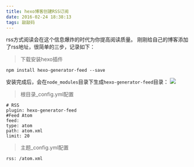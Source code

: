 ```yaml
---
title: hexo博客创建RSS订阅
date: 2016-02-24 18:38:13
tags: 敲敲码
---
```

rss方式阅读会在这个信息爆炸的时代为你提高阅读质量。
刚刚给自己的博客添加了rss地址，很简单的三步，记录如下：
> 下载安装hexo插件

```
npm install hexo-generator-feed --save 
```
安装完成后，会在`node_modules`目录下生成`hexo-generator-feed`目录：
![](//cdn.monniya.com/2016/create-rss-1.png)
>根目录_config.yml配置

```
# RSS
plugin: hexo-generator-feed
#Feed Atom
feed:     
type: atom
path: atom.xml
limit: 20
```

>主题_config.yml配置

```
rss: /atom.xml
```